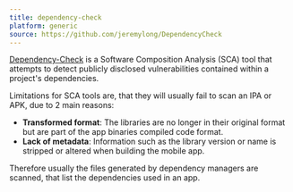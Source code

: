 ```yaml
---
title: dependency-check
platform: generic
source: https://github.com/jeremylong/DependencyCheck
---
```


[Dependency-Check](https://github.com/jeremylong/DependencyCheck) is a Software Composition Analysis (SCA) tool that attempts to detect publicly disclosed vulnerabilities contained within a project's dependencies.

Limitations for SCA tools are, that they will usually fail to scan an IPA or APK, due to 2 main reasons:

- **Transformed format**: The libraries are no longer in their original format but are part of the app binaries compiled code format.
- **Lack of metadata**: Information such as the library version or name is stripped or altered when building the mobile app.

Therefore usually the files generated by dependency managers are scanned, that list the dependencies used in an app.
